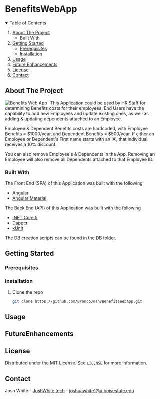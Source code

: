 # BenefitsWebApp

<!-- TABLE OF CONTENTS -->
<details open="open">
  <summary>Table of Contents</summary>
  <ol>
    <li>
      <a href="#about-the-project">About The Project</a>
      <ul>
        <li><a href="#built-with">Built With</a></li>
      </ul>
    </li>
    <li>
      <a href="#getting-started">Getting Started</a>
      <ul>
        <li><a href="#prerequisites">Prerequisites</a></li>
        <li><a href="#installation">Installation</a></li>
      </ul>
    </li>
    <li><a href="#usage">Usage</a></li>
    <li><a href="#FutureEnhancements">Future Enhancements</a></li>
    <li><a href="#license">License</a></li>
    <li><a href="#contact">Contact</a></li>

  </ol>
</details>



<!-- ABOUT THE PROJECT -->
## About The Project

<img src="http://joshwhite.tech/img/BenefitsWebApp.png"
     alt="Benefits Web App"
     style="float: left; margin-right: 10px;" />
This Application could be used by HR Staff for determining Benefits costs for their employees. End Users have the capability to add new Employees and update existing ones, as well as adding & updating dependents attached to an Employee. 

Employee & Dependent Benefits costs are hardcoded, with Employee Benefits = $1000/year, and Dependent Benefits = $500/year. If either an Employee or Dependent's First name starts with an 'A', that individual receives a 10% discount.

You can also remove Employee's & Dependents in the App. Removing an Employee will also remove all Dependents attached to that Employee ID. 


### Built With

The Front End (SPA) of this Application was built with the following
* [Angular](https://angular.io/)
* [Angular Material](https://material.angular.io/)

The Back End (API) of this Application was built with the following
* [.NET Core 5](https://docs.microsoft.com/en-us/dotnet/core/dotnet-five)
* [Dapper](https://dapper-tutorial.net/dapper)
* [xUnit](https://xunit.net/)

The DB creation scripts can be found in the [DB folder](https://github.com/BroncoJosh/BenefitsWebApp/tree/main/Benefits%20App/DB). 

<!-- GETTING STARTED -->
## Getting Started



### Prerequisites



### Installation

1. Clone the repo
   ```sh
   git clone https://github.com/BroncoJosh/BenefitsWebApp.git
   ```


<!-- USAGE EXAMPLES -->
## Usage



<!-- FUTURE ENHANCEMENTS -->
## FutureEnhancements




<!-- LICENSE -->
## License

Distributed under the MIT License. See `LICENSE` for more information.



<!-- CONTACT -->
## Contact

Josh White - [JoshWhite.tech](http://JoshWhite.tech) - joshuawhite1@u.boisestate.edu


